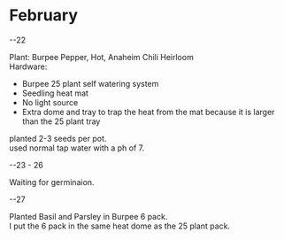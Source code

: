 February
=======

--22

Plant: Burpee Pepper, Hot, Anaheim Chili Heirloom  
Hardware:  
 - Burpee 25 plant self watering system  
 - Seedling heat mat  
 - No light source  
 - Extra dome and tray to trap the heat from the mat because it is larger than the 25 plant tray  

planted 2-3 seeds per pot.  
used normal tap water with a ph of 7.

--23 - 26

  Waiting for germinaion.

--27

Planted Basil and Parsley in Burpee 6 pack.  
I put the 6 pack in the same heat dome as the 25 plant pack.  
